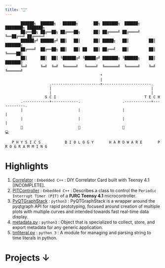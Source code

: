 ```yaml
---
title: "🔭"
---
```

```goat
       ██████╗  ██████╗   ██████╗       ██╗ ███████╗  ██████╗ ████████╗ ███████╗
       ██╔══██╗ ██╔══██╗ ██╔═══██╗      ██║ ██╔════╝ ██╔════╝ ╚══██╔══╝ ██╔════╝
       ██████╔╝ ██████╔╝ ██║   ██║      ██║ █████╗   ██║         ██║    ███████╗
       ██╔═══╝  ██╔══██╗ ██║   ██║ ██   ██║ ██╔══╝   ██║         ██║    ╚════██║
       ██║      ██║  ██║ ╚██████╔╝ ╚█████╔╝ ███████╗ ╚██████╗    ██║    ███████║
       ╚═╝      ╚═╝  ╚═╝  ╚═════╝   ╚════╝  ╚══════╝  ╚═════╝    ╚═╝    ╚══════╝
                                           *      
                                           |      
                    .----------------------+----------------------.
                    |                                             |
                    |                                             |
                  S C I                                        T E C H
       .------------+------------.                   .------------+------------.
       |                         |                   |                         |
       |                         |                   |                         |
       🧲                         🔬                   🤖                         💻
       
   P H Y S I C S           B I O L O G Y       H A R D W A R E       P R O G R A M M I N G
```

# Highlights

1. [Correlator](/Correlator/) : `Embedded C++` : DIY Correlator Card built with Teensy 4.1 [INCOMPLETE].
2. [PITController](https://gist.github.com/yatharthb97/5dfd744b3d4870195b685b8c2d701075) : `Embedded C++` : Describes a class to control the `Periodic Interrupt Timer (PIT)` of a **PJRC Teensy 4.1** microcontroller.
3. [PyQTGraphStack](https://gist.github.com/yatharthb97/f3748ef894627748bacccf092648aa59) : `python3` : PyQTGraphStack is a wrapper around the pyqtgraph API for rapid prototyping, focused around creation of multiple plots with multiple curves and intended towards fast real-time data display.
4. [metadata.py](https://gist.github.com/yatharthb97/1110a1924d8d70ef8ad444f12a952de6) : `python3` : Object that is specialized to collect, store, and export metadata for any generic application.
5. [tmliteral.py](https://gist.github.com/yatharthb97/8798b23a1611a90b056e2026bbed63a8) : `python 3` : A module for managing and parsing string to time literals in python.

# Projects ↓